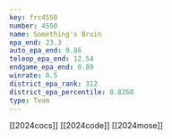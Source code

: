 ```yaml
---
key: frc4550
number: 4550
name: Something's Bruin
epa_end: 23.3
auto_epa_end: 9.86
teleop_epa_end: 12.54
endgame_epa_end: 0.89
winrate: 0.5
district_epa_rank: 312
district_epa_percentile: 0.8268
type: Team
---
```

[[2024cocs]]
[[2024code]]
[[2024mose]]
